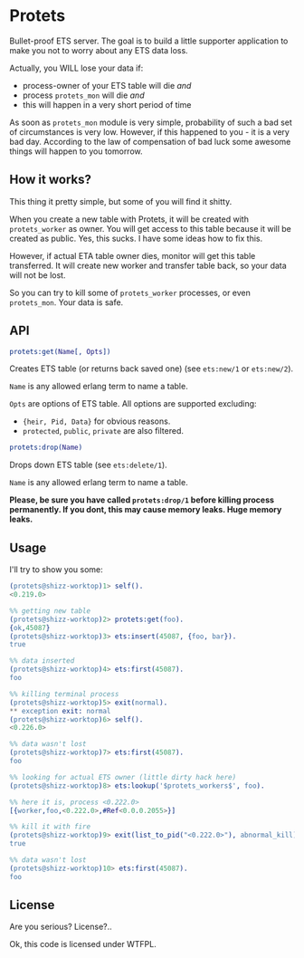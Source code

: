 Protets
=======

Bullet-proof ETS server. The goal is to build a little supporter application to make you not to worry about any ETS data loss.

Actually, you WILL lose your data if:

* process-owner of your ETS table will die *and*
* process `protets_mon` will die *and*
* this will happen in a very short period of time

As soon as `protets_mon` module is very simple, probability of such a bad set of circumstances is very low. However, if this happened to you - it is a very bad day. According to the law of compensation of bad luck some awesome things will happen to you tomorrow.

How it works?
-------------
This thing it pretty simple, but some of you will find it shitty.

When you create a new table with Protets, it will be created with `protets_worker` as owner. You will get access to this table because it will be created as public. Yes, this sucks. I have some ideas how to fix this.

However, if actual ETA table owner dies, monitor will get this table transferred. It will create new worker and transfer table back, so your data will not be lost.

So you can try to kill some of `protets_worker` processes, or even `protets_mon`. Your data is safe.

API
---

```erlang
protets:get(Name[, Opts])
```
Creates ETS table (or returns back saved one) (see `ets:new/1` or `ets:new/2`).

`Name` is any allowed erlang term to name a table.

`Opts` are options of ETS table. All options are supported excluding:

* `{heir, Pid, Data}` for obvious reasons.
* `protected`, `public`, `private` are also filtered.


```erlang
protets:drop(Name)
```
Drops down ETS table (see `ets:delete/1`).

`Name` is any allowed erlang term to name a table.

**Please, be sure you have called `protets:drop/1` before killing process permanently. If you dont, this may cause memory leaks. Huge memory leaks.**

Usage
-----
I'll try to show you some:

```erlang
(protets@shizz-worktop)1> self().
<0.219.0>

%% getting new table
(protets@shizz-worktop)2> protets:get(foo).
{ok,45087}
(protets@shizz-worktop)3> ets:insert(45087, {foo, bar}).
true

%% data inserted
(protets@shizz-worktop)4> ets:first(45087).
foo

%% killing terminal process
(protets@shizz-worktop)5> exit(normal).
** exception exit: normal
(protets@shizz-worktop)6> self().
<0.226.0>

%% data wasn't lost
(protets@shizz-worktop)7> ets:first(45087).
foo

%% looking for actual ETS owner (little dirty hack here)
(protets@shizz-worktop)8> ets:lookup('$protets_workers$', foo).

%% here it is, process <0.222.0>
[{worker,foo,<0.222.0>,#Ref<0.0.0.2055>}]

%% kill it with fire
(protets@shizz-worktop)9> exit(list_to_pid("<0.222.0>"), abnormal_kill).
true

%% data wasn't lost
(protets@shizz-worktop)10> ets:first(45087).
foo
```

License
-------
Are you serious? License?..

Ok, this code is licensed under WTFPL.